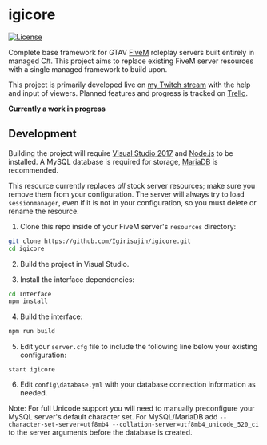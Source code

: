 # igicore
[![License](https://img.shields.io/github/license/Igirisujin/igicore.svg)](LICENSE)

Complete base framework for GTAV [FiveM](https://fivem.net/) roleplay servers built entirely in managed C#.
This project aims to replace existing FiveM server resources with a single managed framework to build upon.

This project is primarily developed live on [my Twitch stream](https://www.twitch.tv/igicodes) with the help and input of viewers. Planned features and progress is tracked on [Trello](https://trello.com/b/cGGQ5tmV/igicore).

**Currently a work in progress**

## Development
Building the project will require [Visual Studio 2017](https://www.visualstudio.com/) and [Node.js](https://nodejs.org/) to be installed. A MySQL database is required for storage, [MariaDB](https://mariadb.org/) is recommended.

This resource currently replaces *all* stock server resources; make sure you remove them from your configuration. The server will always try to load ``sessionmanager``, even if it is not in your configuration, so you must delete or rename the resource.

1. Clone this repo inside of your FiveM server's ``resources`` directory:
  ```sh
  git clone https://github.com/Igirisujin/igicore.git
  cd igicore
  ```

2. Build the project in Visual Studio.

3. Install the interface dependencies:
  ```sh
  cd Interface
  npm install
  ```

4. Build the interface:
  ```sh
  npm run build
  ```

5. Edit your ``server.cfg`` file to include the following line below your existing configuration:
  ```
  start igicore
  ```

6. Edit ``config\database.yml`` with your database connection information as needed.

Note: For full Unicode support you will need to manually preconfigure your MySQL server's default character set. For MySQL/MariaDB add ``--character-set-server=utf8mb4 --collation-server=utf8mb4_unicode_520_ci`` to the server arguments before the database is created.
